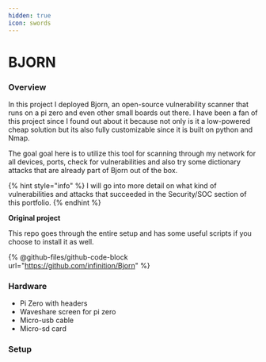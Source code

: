 ```yaml
---
hidden: true
icon: swords
---
```


# BJORN

### Overview&#x20;

In this project I deployed Bjorn, an open-source vulnerability scanner that runs on a pi zero and even other small boards out there. I have been a fan of this project since I found out about it because not only is it a low-powered cheap solution but its also fully customizable since it is built on python and Nmap.

The goal goal here is to utilize this tool for scanning through my network for all devices, ports, check for vulnerabilities and also try some dictionary attacks that are already part of Bjorn out of the box.

{% hint style="info" %}
I will go into more detail on what kind of vulnerabilities and attacks that succeeded in the Security/SOC section of this portfolio.
{% endhint %}



**Original project**&#x20;

This repo goes through the entire setup and has some useful scripts if you choose to install it as well.

{% @github-files/github-code-block url="https://github.com/infinition/Bjorn" %}

### Hardware

* Pi Zero with headers
* Waveshare screen for pi zero
* Micro-usb cable&#x20;
* Micro-sd card



### Setup





###

